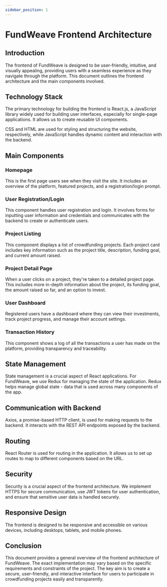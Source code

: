 ```yaml
---
sidebar_position: 1
---
```


# FundWeave Frontend Architecture

## Introduction

The frontend of FundWeave is designed to be user-friendly, intuitive, and visually appealing, providing users with a seamless experience as they navigate through the platform. This document outlines the frontend architecture and the main components involved.

## Technology Stack

The primary technology for building the frontend is React.js, a JavaScript library widely used for building user interfaces, especially for single-page applications. It allows us to create reusable UI components.

CSS and HTML are used for styling and structuring the website, respectively, while JavaScript handles dynamic content and interaction with the backend.

## Main Components

### Homepage

This is the first page users see when they visit the site. It includes an overview of the platform, featured projects, and a registration/login prompt.

### User Registration/Login

This component handles user registration and login. It involves forms for inputting user information and credentials and communicates with the backend to create or authenticate users.

### Project Listing

This component displays a list of crowdfunding projects. Each project card includes key information such as the project title, description, funding goal, and current amount raised.

### Project Detail Page

When a user clicks on a project, they're taken to a detailed project page. This includes more in-depth information about the project, its funding goal, the amount raised so far, and an option to invest.

### User Dashboard

Registered users have a dashboard where they can view their investments, track project progress, and manage their account settings.

### Transaction History

This component shows a log of all the transactions a user has made on the platform, providing transparency and traceability.

## State Management

State management is a crucial aspect of React applications. For FundWeave, we use Redux for managing the state of the application. Redux helps manage global state - data that is used across many components of the app.

## Communication with Backend

Axios, a promise-based HTTP client, is used for making requests to the backend. It interacts with the REST API endpoints exposed by the backend.

## Routing

React Router is used for routing in the application. It allows us to set up routes to map to different components based on the URL.

## Security

Security is a crucial aspect of the frontend architecture. We implement HTTPS for secure communication, use JWT tokens for user authentication, and ensure that sensitive user data is handled securely.

## Responsive Design

The frontend is designed to be responsive and accessible on various devices, including desktops, tablets, and mobile phones.

## Conclusion

This document provides a general overview of the frontend architecture of FundWeave. The exact implementation may vary based on the specific requirements and constraints of the project. The key aim is to create a secure, user-friendly, and interactive interface for users to participate in crowdfunding projects easily and transparently.


